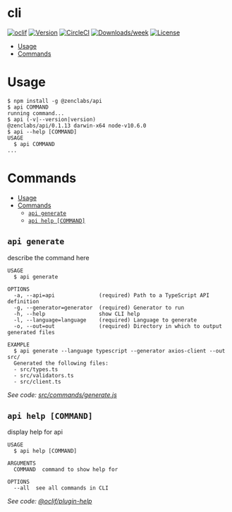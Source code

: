 cli
===



[![oclif](https://img.shields.io/badge/cli-oclif-brightgreen.svg)](https://oclif.io)
[![Version](https://img.shields.io/npm/v/cli.svg)](https://npmjs.org/package/cli)
[![CircleCI](https://circleci.com/gh/zenclabs/typed-api/tree/master.svg?style=shield)](https://circleci.com/gh/zenclabs/typed-api/tree/master)
[![Downloads/week](https://img.shields.io/npm/dw/cli.svg)](https://npmjs.org/package/cli)
[![License](https://img.shields.io/npm/l/cli.svg)](https://github.com/zenclabs/typed-api/blob/master/package.json)

<!-- toc -->
* [Usage](#usage)
* [Commands](#commands)
<!-- tocstop -->
# Usage
<!-- usage -->
```sh-session
$ npm install -g @zenclabs/api
$ api COMMAND
running command...
$ api (-v|--version|version)
@zenclabs/api/0.1.13 darwin-x64 node-v10.6.0
$ api --help [COMMAND]
USAGE
  $ api COMMAND
...
```
<!-- usagestop -->
# Commands
<!-- commands -->
- [Usage](#usage)
- [Commands](#commands)
  - [`api generate`](#api-generate)
  - [`api help [COMMAND]`](#api-help-command)

## `api generate`

describe the command here

```
USAGE
  $ api generate

OPTIONS
  -a, --api=api              (required) Path to a TypeScript API definition
  -g, --generator=generator  (required) Generator to run
  -h, --help                 show CLI help
  -l, --language=language    (required) Language to generate
  -o, --out=out              (required) Directory in which to output generated files

EXAMPLE
  $ api generate --language typescript --generator axios-client --out src/
  Generated the following files:
  - src/types.ts
  - src/validators.ts
  - src/client.ts
```

_See code: [src/commands/generate.js](https://github.com/zenclabs/typed-api/blob/v0.1.13/src/commands/generate.js)_

## `api help [COMMAND]`

display help for api

```
USAGE
  $ api help [COMMAND]

ARGUMENTS
  COMMAND  command to show help for

OPTIONS
  --all  see all commands in CLI
```

_See code: [@oclif/plugin-help](https://github.com/oclif/plugin-help/blob/v2.1.3/src/commands/help.ts)_
<!-- commandsstop -->
